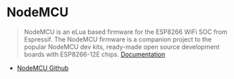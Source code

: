 # NodeMCU

> NodeMCU is an eLua based firmware for the ESP8266 WiFi SOC from Espressif. The NodeMCU firmware is a companion project to the popular NodeMCU dev kits, ready-made open source development boards with ESP8266-12E chips. [Documentation](https://nodemcu.readthedocs.io/en/master/)

- [NodeMCU Github](https://github.com/nodemcu)